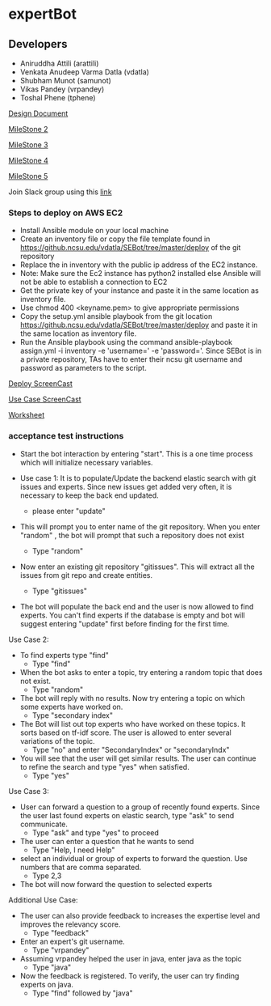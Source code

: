 
# expertBot

<h2>Developers </h2>

* Aniruddha Attili (arattili)
* Venkata Anudeep Varma Datla (vdatla)
* Shubham Munot (samunot)
* Vikas Pandey (vrpandey)
* Toshal Phene (tphene)

[Design Document](https://github.ncsu.edu/vdatla/SEBot/blob/master/DESIGN.md)

[MileStone 2](https://github.ncsu.edu/vdatla/SEBot/blob/master/BOT.md)

[MileStone 3](https://github.ncsu.edu/vdatla/SEBot/blob/master/SERVICE.md)

[MileStone 4](https://github.ncsu.edu/vdatla/SEBot/blob/master/DEPLOY.md)

[MileStone 5](https://github.ncsu.edu/vdatla/SEBot/blob/master/REPORT.md)

Join Slack group using this [link](https://join.slack.com/t/bottest1993/shared_invite/enQtMjc5Nzg5NzgwMzU4LWM4YjUwMGMwYzEwYWVjMjgxYjg5MWI1ZjA1YTRiOGI1YjcyMjliZDAyNTU5ODVlYTFmOWVjZjYzZTJkZmJlNTg)

<h3> Steps to deploy on AWS EC2 </h3>

* Install Ansible module on your local machine
* Create an inventory file or copy the file template found in https://github.ncsu.edu/vdatla/SEBot/tree/master/deploy of the git repository
* Replace the <ip> in inventory with the public ip address of the EC2 instance.
* Note: Make sure the Ec2 instance has python2 installed else Ansible will not be able to establish a connection to EC2
* Get the private key of your instance and paste it in the same location as inventory file.
* Use chmod 400 <keyname.pem> to give appropriate permissions
* Copy the setup.yml ansible playbook from the git location https://github.ncsu.edu/vdatla/SEBot/tree/master/deploy and paste it in the same location as inventory file.
* Run the Ansible playbook using the command ansible-playbook assign.yml -i inventory -e 'username=<gitusernam>' -e 'password=<gitpassword>'. Since SEBot is in a private repository, TAs have to enter their ncsu git username and password as parameters to the script.

[Deploy ScreenCast](https://www.youtube.com/watch?v=L7linVqQbnE&feature=youtu.be)

[Use Case ScreenCast](https://www.youtube.com/watch?v=i5eZK391oW0&feature=youtu.be)

[Worksheet](https://github.ncsu.edu/vdatla/SEBot/blob/master/WORKSHEET.md)

<h3>acceptance test instructions</h3>

* Start the bot interaction by entering "start". This is a one time process which will initialize necessary variables.
* Use case 1: It is to populate/Update the backend elastic search with git issues and experts. Since new issues get added very often, it is necessary to keep the back end updated. 

  * please enter "update"
  
* This will prompt you to enter name of the git repository. When you enter "random" , the bot will prompt that such a repository does not exist

  * Type "random"
  
* Now enter an existing git repository "gitissues". This will extract all the issues from git repo and create entities.
  * Type "gitissues"
* The bot will populate the back end and the user is now allowed to find experts. You can't find experts if the database is empty and bot will suggest entering "update" first before finding for the first time.

Use Case 2:

* To find experts type "find"
  * Type "find"
* When the bot asks to enter a topic, try entering a random topic that does not exist.
  * Type "random"
* The bot will reply with no results. Now try entering a topic on which some experts have worked on.
  * Type "secondary index"
* The Bot will list out top experts who have worked on these topics. It sorts based on tf-idf score. The user is allowed to enter several variations of the topic.
  * Type "no" and enter "SecondaryIndex" or "secondaryIndx"
* You will see that the user will get similar results. The user can continue to refine the search and type "yes" when satisfied.
  * Type "yes"
  
Use Case 3:

* User can forward a question to a group of recently found experts. Since the user last found experts on elastic search, type "ask" to send communicate.
  * Type "ask" and type "yes" to proceed
* The user can enter a question that he wants to send
  * Type "Help, I need Help"
* select an individual or group of experts to forward the question. Use numbers that are comma separated.
  * Type 2,3
* The bot will now forward the question to selected experts

Additional Use Case:

* The user can also provide feedback to increases the expertise level and improves the relevancy score.
  * Type "feedback"
* Enter an expert's git username.
  * Type "vrpandey"
* Assuming vrpandey helped the user in java, enter java as the topic
  * Type "java"
* Now the feedback is registered. To verify, the user can try finding experts on java.
  * Type "find" followed by "java"

